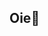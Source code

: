 ## Oie👋

<!--
**biapadilha/biapadilha** is a ✨ _special_ ✨ repository because its `README.md` (this file) appears on your GitHub profile.

Algumas informações sobre mim:

- 🔭 Eu amo tirar fotos...
- 🌱 Gosto de plantar flores ...
- 👯 I’m looking to c...
- 🤔 I’m looking for help with ...
- 💬 Ask me about ...
- 📫 How to reach me: ...
- 😄 Pronouns: ...
- ⚡ Fun fact: ...
-->
